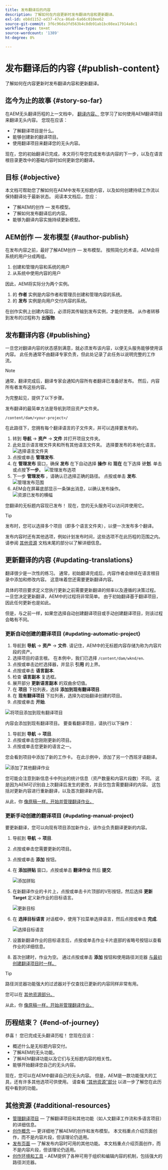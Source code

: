 ```yaml
---
title: 发布翻译后的内容
description: 了解如何在内容更新时发布翻译内容和更新翻译。
exl-id: eb8d1152-ed37-47ca-86a8-6a66c010ee62
source-git-commit: 3f6c96da3fd563b4c8db91ab1bc08ea17914a8c1
workflow-type: tm+mt
source-wordcount: '1389'
ht-degree: 0%

---
```


# 发布翻译后的内容 {#publish-content}

了解如何在内容更新时发布翻译内容和更新翻译。

## 迄今为止的故事 {#story-so-far}

在AEM无头翻译历程的上一文档中， [翻译内容、](configure-connector.md) 您学习了如何使用AEM翻译项目来翻译无头内容。 您现在应该：

* 了解翻译项目是什么。
* 能够创建新的翻译项目。
* 使用翻译项目来翻译您的无头内容。

现在，您的初始翻译已完成，本文将引导您完成发布该内容的下一步，以及在语言根目录更改中的基础内容时如何更新您的翻译。

## 目标 {#objective}

本文档可帮助您了解如何在AEM中发布无标题内容，以及如何创建持续工作流以保持翻译处于最新状态。 阅读本文档后，您应：

* 了解AEM的创作 — 发布模型。
* 了解如何发布翻译后的内容。
* 能够为翻译内容实施持续更新模型。

## AEM创作 — 发布模型 {#author-publish}

在发布内容之前，最好了解AEM创作 — 发布模型。 按照简化的术语，AEM会将系统的用户分成两组。

1. 创建和管理内容和系统的用户
1. 从系统中使用内容的用户

因此，AEM将实际分为两个实例。

1. 的 **作者** 实例是内容作者和管理员创建和管理内容的系统。
1. 的 **发布** 实例是向用户交付内容的系统。

在创作实例上创建内容后，必须将其传输到发布实例，才能供使用。 从作者转移到发布的过程称为 **出版物**.

## 发布翻译内容 {#publishing}

一旦您对翻译内容的状态感到满意，就必须发布该内容，以便无头服务能够使用该内容。 此任务通常不由翻译专家负责，但此处记录了此任务以说明完整的工作流。

>[!NOTE]
>
>通常，翻译完成后，翻译专家会通知内容所有者翻译已准备好发布。 然后，内容所有者发布这些内容。
>
>为完整起见，提供了以下步骤。

发布翻译的最简单方法是导航到项目资产文件夹。

```text
/content/dam/<your-project>/
```

在此路径下，您拥有每个翻译语言的子文件夹，并可以选择要发布的。

1. 转到 **导航** -> **资产** -> **文件** 并打开项目文件夹。
1. 此处显示语言根文件夹和所有其他语言文件夹。 选择要发布的本地化语言。
   ![选择语言文件夹](assets/select-language-folder.png)
1. 点按或单击 **管理发布**.
1. 在 **管理发布** 窗口，确保 **发布** 在下自动选择 **操作** 和 **现在** 在下选择 **计划**. 单击或点按&#x200B;**下一步**。
   ![管理发布选项](assets/manage-publication-options.png)
1. 下一步 **管理发布** ，请确认已选择正确的路径。 点按或单击 **发布**.
   ![管理发布范围](assets/manage-publication-scope.png)
1. AEM会在屏幕底部显示一条弹出消息，以确认发布操作。
   ![资源已发布的横幅](assets/resources-published-message.png)

您翻译的无标题内容现已发布！ 现在，您的无头服务可以访问并使用它。

>[!TIP]
>
>发布时，您可以选择多个项目（即多个语言文件夹），以便一次发布多个翻译。

发布内容时还有其他选项，例如计划发布时间，这些选项不在此历程的范围之内。 请参阅 [其他资源](#additional-resources) 文档末尾的部分以了解详细信息。

## 更新翻译的内容 {#updating-translations}

翻译很少是一次性的练习。 通常，初始翻译完成后，内容作者会继续在语言根目录中添加和修改内容。 这意味着您还需要更新翻译内容。

具体的项目要求定义您执行更新之前需要更新翻译的频率以及遵循的决策过程。 一旦您决定更新翻译，AEM中的过程将非常简单。 由于初始翻译基于翻译项目，因此任何更新也是如此。

但是，与之前一样，如果您选择自动创建翻译项目或手动创建翻译项目，则该过程会略有不同。

### 更新自动创建的翻译项目 {#updating-automatic-project}

1. 导航到 **导航** -> **资产** -> **文件**. 请记住，AEM中的无标题内容存储为称为内容片段的资产。
1. 选择项目的语言根。 在本例中，我们已选择 `/content/dam/wknd/en`.
1. 点按或单击边栏选择器，并显示 **引用** 的上界。
1. 点按或单击 **语言副本**.
1. 检查 **语言副本** 复选框。
1. 展开部分 **更新语言副本** 的双曲余切值。
1. 在 **项目** 下拉列表，选择 **添加到现有翻译项目**.
1. 在 **现有翻译项目** 下拉列表，选择为初始翻译创建的项目。
1. 点按或单击 **开始**.

![将项目添加到现有翻译项目](assets/add-to-existing-project.png)

内容会添加到现有翻译项目。 要查看翻译项目，请执行以下操作：

1. 导航到 **导航** -> **项目**.
1. 点按或单击您刚刚更新的项目。
1. 点按或单击您更新的语言之一。

您会看到项目中添加了新的工作卡。 在此示例中，添加了另一个西班牙语翻译。

![添加了其他翻译作业](assets/additional-translation-job.png)

您可能会注意到新信息卡中列出的统计信息（资产数量和内容片段数）不同。 这是因为AEM可识别自上次翻译后发生的更改，并且仅包含需要翻译的内容。 这包括对更新内容进行重新翻译，以及首次翻译新内容。

从此，你 [像原稿一样，开始并管理翻译作业。](translate-content.md#using-translation-project)

### 更新手动创建的翻译项目 {#updating-manual-project}

要更新翻译，您可以向现有项目添加新作业，该作业负责翻译更新的内容。

1. 导航到 **导航** -> **项目**.
1. 点按或单击您需要更新的项目。
1. 点按或单击 **添加** 按钮。
1. 在 **添加拼贴** 窗口，点按或单击 **翻译作业** 然后 **提交**.

   ![添加拼贴](assets/add-translation-job-tile.png)

1. 在新翻译作业的卡片上，点按或单击卡片顶部的V形按钮，然后选择 **更新Target** 定义新作业的目标语言。

   ![更新目标](assets/update-target.png)

1. 在 **选择目标语言** 对话框中，使用下拉菜单选择语言，然后点按或单击 **完成**.

   ![选择目标语言](assets/select-target-language.png)

1. 设置新翻译作业的目标语言后，点按或单击作业卡片底部的省略号按钮以查看作业的详细信息。
1. 首次创建时，作业为空。 通过点按或单击 **添加** 按钮和使用路径浏览器 [与最初创建翻译项目时一样。](translate-content.md##manually-creating)

>[!TIP]
>
>路径浏览器功能强大的过滤器对于仅查找已更新的内容同样非常有用。
>
>您可以在 [其他资源部分。](#additional-resources)

从此，你 [像原稿一样，开始并管理翻译作业。](translate-content.md#using-translation-project)

## 历程结束？ {#end-of-journey}

恭喜！ 您已完成无头翻译历程！ 您现在应该：

* 概述什么是无标题内容交付。
* 了解AEM的无头功能。
* 了解AEM翻译功能以及它们与无标题内容的相关性。
* 能够开始翻译您自己的无头内容。

现在，您可以在AEM中翻译自己的无头内容。 但是，AEM是一款功能强大的工具，还有许多其他选项可供使用。 请查看 [“其他资源”部分](#additional-resources) 以进一步了解您在此历程中看到的功能。

## 其他资源 {#additional-resources}

* [管理翻译项目](/help/sites-cloud/administering/translation/managing-projects.md)  — 了解翻译项目和其他功能（如人文翻译工作流和多语言项目）的详细信息。
* [创作概念](/help/sites-cloud/authoring/getting-started/concepts.md)  — 更详细地了解AEM的创作和发布模型。 本文档重点介绍页面创作，而不是内容片段，但该理论仍适用。
* [发布页面](/help/sites-cloud/authoring/fundamentals/publishing-pages.md)  — 了解发布内容时可用的其他功能。 本文档重点介绍页面创作，而不是内容片段，但该理论仍适用。
* [创作环境和工具](/help/sites-cloud/authoring/fundamentals/environment-tools.md##path-selection) - AEM提供了各种可用于组织和编辑内容的机制，包括强大的路径浏览器。
